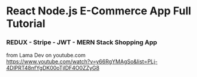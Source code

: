 # React Node.js E-Commerce App Full Tutorial 
### REDUX - Stripe - JWT - MERN Stack Shopping App
from Lama Dev on youtube.com\
https://www.youtube.com/watch?v=y66RgYMAgSo&list=PLj-4DlPRT48nfYgDK00oTjlDF4O0ZZyG8
